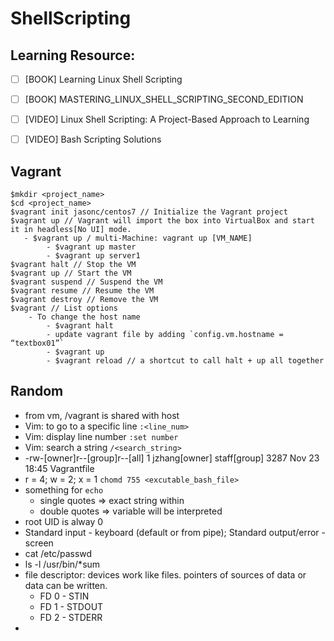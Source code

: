 # ShellScripting

## Learning Resource:
- [ ] [BOOK] Learning Linux Shell Scripting 
- [ ] [BOOK] MASTERING_LINUX_SHELL_SCRIPTING_SECOND_EDITION
- [ ] [VIDEO] Linux Shell Scripting: A Project-Based Approach to Learning
- [ ] [VIDEO] Bash Scripting Solutions


## Vagrant
```shell
$mkdir <project_name>
$cd <project_name>
$vagrant init jasonc/centos7 // Initialize the Vagrant project
$vagrant up // Vagrant will import the box into VirtualBox and start it in headless[No UI] mode.
   - $vagrant up / multi-Machine: vagrant up [VM_NAME]
		- $vagrant up master
		- $vagrant up server1
$vagrant halt // Stop the VM
$vagrant up // Start the VM
$vagrant suspend // Suspend the VM
$vagrant resume // Resume the VM
$vagrant destroy // Remove the VM
$vagrant // List options
    - To change the host name 
        - $vagrant halt
        - update vagrant file by adding `config.vm.hostname = “textbox01”`
        - $vagrant up 
        - $vagrant reload // a shortcut to call halt + up all together 
```

## Random
- from vm, /vagrant is shared with host
- Vim: to go to a specific line `:<line_num>`
- Vim: display line number `:set number` 
- Vim: search a string `/<search_string>`
- -rw-[owner]r--[group]r--[all]   1 jzhang[owner]  staff[group]  3287 Nov 23 18:45 Vagrantfile
- r = 4; w = 2; x = 1 `chomd 755 <excutable_bash_file>`
- something for `echo`
    - single quotes => exact string within
    - double quotes => variable will be interpreted
- root UID is alway 0
- Standard input - keyboard (default or from pipe); Standard output/error - screen
- cat /etc/passwd 
- ls -l /usr/bin/*sum
- file descriptor: devices work like files. pointers of sources of data or data can be written. 
    - FD 0 - STIN
    - FD 1 - STDOUT
    - FD 2 - STDERR
- 


